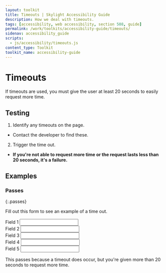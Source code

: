 ```yaml
---
layout: toolkit
title: Timeouts | Skylight Accessibility Guide
description: How we deal with timeouts.
tags: [accessibility, web accessibility, section 508, guide]
permalink: /work/toolkits/accessibility-guide/timeouts/
sidenav: accessibility_guide
scripts:
  - js/accessibility/timeouts.js
content_type: Toolkit
toolkit_name: accessibility-guide
---
```


# Timeouts

If timeouts are used, you must give the user at least 20 seconds to easily request more time.

## Testing

1. Identify any timeouts on the page.
  * Contact the developer to find these.
2. Trigger the time out.
  * **If you're not able to request more time or the request lasts less than 20 seconds, it's a failure.**

## Examples

### Passes
{:.passes}

<div class="example example--code">

  <div class="row">
    <div class="col-sm-12" style='padding-bottom: 1rem;'>
      Fill out this form to see an example of a time out.
    </div>
  </div>

  <form id="pForm">
    <div class="form-group">
      <label for="t1">Field 1</label>
      <input class="form-control" type="text" id="t1">
    </div>
    <div class="form-group">
      <label for="t2">Field 2</label>
      <input class="form-control" type="text" id="t2">
    </div>
    <div class="form-group">
      <label for="t3">Field 3</label>
      <input class="form-control" type="text" id="t3">
    </div>
    <div class="form-group">
      <label for="t4">Field 4</label>
      <input class="form-control" type="text" id="t4">
    </div>
    <div class="form-group">
      <label for="t5">Field 5</label>
      <input class="form-control" type="text" id="t5">
    </div>
  </form>
</div>

This passes because a timeout does occur, but you're given more than 20 seconds to request more time.
